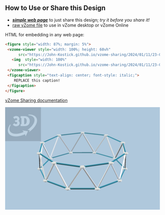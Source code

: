 
## How to Use or Share this Design

 - [***simple web page***](<https://John-Kostick.github.io/vzome-sharing/2024/01/11/23-02-19-20-gon-Decagonal-antiprism/>) to just share this design; *try it before you share it!*
 - [raw vZome file](<https://raw.githubusercontent.com/John-Kostick/vzome-sharing/main/2024/01/11/23-02-19-20-gon-Decagonal-antiprism/20-gon-Decagonal-antiprism.vZome>) to use in vZome desktop or vZome Online
 
 HTML for embedding in any web page:
 ```html
<figure style="width: 87%; margin: 5%">
  <vzome-viewer style="width: 100%; height: 60vh"
       src="https://John-Kostick.github.io/vzome-sharing/2024/01/11/23-02-19-20-gon-Decagonal-antiprism/20-gon-Decagonal-antiprism.vZome" >
    <img  style="width: 100%"
       src="https://John-Kostick.github.io/vzome-sharing/2024/01/11/23-02-19-20-gon-Decagonal-antiprism/20-gon-Decagonal-antiprism.png" >
  </vzome-viewer>
  <figcaption style="text-align: center; font-style: italic;">
     REPLACE this caption!
  </figcaption>
</figure>
 ```

[vZome Sharing documentation](https://vzome.github.io/vzome/sharing.html#how-it-works)

![Image](<20-gon-Decagonal-antiprism.png>)

